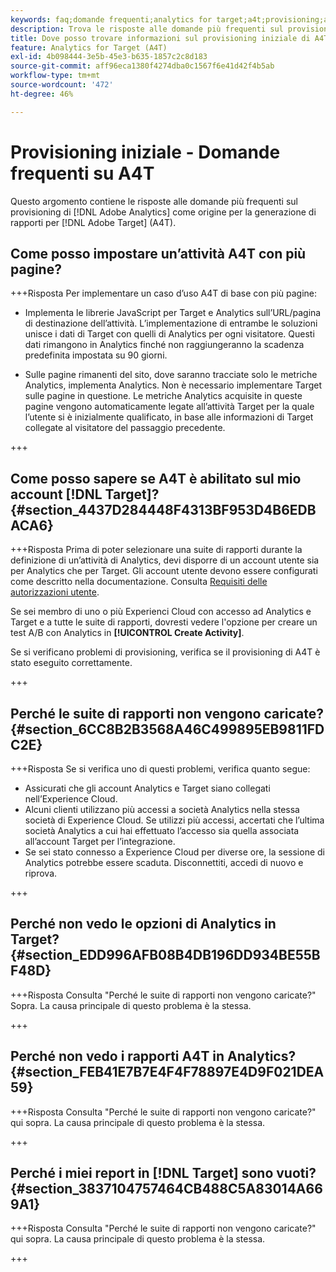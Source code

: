 ```yaml
---
keywords: faq;domande frequenti;analytics for target;a4t;provisioning;adobe experience cloud
description: Trova le risposte alle domande più frequenti sul provisioning di Analytics per  [!DNL Target] (A4T), che consente di utilizzare il reporting di Analytics per  [!DNL Target]  attività.
title: Dove posso trovare informazioni sul provisioning iniziale di A4T?
feature: Analytics for Target (A4T)
exl-id: 4b098444-3e5b-45e3-b635-1857c2c8d183
source-git-commit: aff96eca1380f4274dba0c1567f6e41d42f4b5ab
workflow-type: tm+mt
source-wordcount: '472'
ht-degree: 46%

---
```


# Provisioning iniziale - Domande frequenti su A4T

Questo argomento contiene le risposte alle domande più frequenti sul provisioning di [!DNL Adobe Analytics] come origine per la generazione di rapporti per [!DNL Adobe Target] (A4T).

## Come posso impostare un’attività A4T con più pagine?

+++Risposta
Per implementare un caso d’uso A4T di base con più pagine:

* Implementa le librerie JavaScript per Target e Analytics sull’URL/pagina di destinazione dell’attività. L’implementazione di entrambe le soluzioni unisce i dati di Target con quelli di Analytics per ogni visitatore. Questi dati rimangono in Analytics finché non raggiungeranno la scadenza predefinita impostata su 90 giorni.

* Sulle pagine rimanenti del sito, dove saranno tracciate solo le metriche Analytics, implementa Analytics. Non è necessario implementare Target sulle pagine in questione. Le metriche Analytics acquisite in queste pagine vengono automaticamente legate all’attività Target per la quale l’utente si è inizialmente qualificato, in base alle informazioni di Target collegate al visitatore del passaggio precedente.

+++

## Come posso sapere se A4T è abilitato sul mio account [!DNL Target]? {#section_4437D284448F4313BF953D4B6EDBACA6}

+++Risposta
Prima di poter selezionare una suite di rapporti durante la definizione di un’attività di Analytics, devi disporre di un account utente sia per Analytics che per Target. Gli account utente devono essere configurati come descritto nella documentazione. Consulta [Requisiti delle autorizzazioni utente](/help/main/c-integrating-target-with-mac/a4t/account-reqs.md#concept_4BC06CAB00BF46FF9362AFE98656B083).

Se sei membro di uno o più Experienci Cloud con accesso ad Analytics e Target e a tutte le suite di rapporti, dovresti vedere l&#39;opzione per creare un test A/B con Analytics in **[!UICONTROL Create Activity]**.

Se si verificano problemi di provisioning, verifica se il provisioning di A4T è stato eseguito correttamente.

+++

## Perché le suite di rapporti non vengono caricate? {#section_6CC8B2B3568A46C499895EB9811FDC2E}

+++Risposta
Se si verifica uno di questi problemi, verifica quanto segue:

* Assicurati che gli account Analytics e Target siano collegati nell’Experience Cloud.
* Alcuni clienti utilizzano più accessi a società Analytics nella stessa società di Experience Cloud. Se utilizzi più accessi, accertati che l’ultima società Analytics a cui hai effettuato l’accesso sia quella associata all’account Target per l’integrazione.
* Se sei stato connesso a Experience Cloud per diverse ore, la sessione di Analytics potrebbe essere scaduta. Disconnettiti, accedi di nuovo e riprova.

+++

## Perché non vedo le opzioni di Analytics in Target? {#section_EDD996AFB08B4DB196DD934BE55BF48D}

+++Risposta
Consulta &quot;Perché le suite di rapporti non vengono caricate?&quot; Sopra. La causa principale di questo problema è la stessa.

+++

## Perché non vedo i rapporti A4T in Analytics? {#section_FEB41E7B7E4F4F78897E4D9F021DEA59}

+++Risposta
Consulta &quot;Perché le suite di rapporti non vengono caricate?&quot; qui sopra. La causa principale di questo problema è la stessa.

+++

## Perché i miei report in [!DNL Target] sono vuoti? {#section_3837104757464CB488C5A83014A669A1}

+++Risposta
Consulta &quot;Perché le suite di rapporti non vengono caricate?&quot; qui sopra. La causa principale di questo problema è la stessa.

+++
